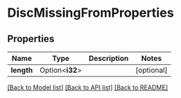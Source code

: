 # DiscMissingFromProperties

## Properties

Name | Type | Description | Notes
------------ | ------------- | ------------- | -------------
**length** | Option<**i32**> |  | [optional]

[[Back to Model list]](../README.md#documentation-for-models) [[Back to API list]](../README.md#documentation-for-api-endpoints) [[Back to README]](../README.md)


